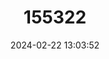---
title: "155322"
category: "Plectrogenium nanum"
draft: false
date: 2024-02-22 13:03:52
languages:
  English: ["Dwarf Thornyhead"]
  Japanese: ["Hime-kichiji"]
---